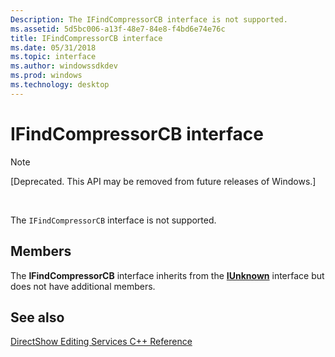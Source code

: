 ```yaml
---
Description: The IFindCompressorCB interface is not supported.
ms.assetid: 5d5bc006-a13f-48e7-84e8-f4bd6e74e76c
title: IFindCompressorCB interface
ms.date: 05/31/2018
ms.topic: interface
ms.author: windowssdkdev
ms.prod: windows
ms.technology: desktop
---
```


# IFindCompressorCB interface

> [!Note]  
> \[Deprecated. This API may be removed from future releases of Windows.\]

 

The `IFindCompressorCB` interface is not supported.

## Members

The **IFindCompressorCB** interface inherits from the [**IUnknown**](com.iunknown) interface but does not have additional members.

## See also

<dl> <dt>

[DirectShow Editing Services C++ Reference](directshow-editing-services-c---reference.md)
</dt> </dl>

 

 



